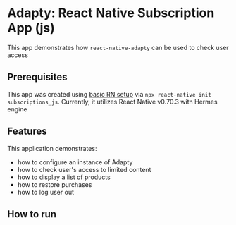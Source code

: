 # Adapty: React Native Subscription App (js)
This app demonstrates how `react-native-adapty` can be used to check user access

## Prerequisites 
This app was created using [basic RN setup](https://reactnative.dev/docs/environment-setup) via `npx react-native init subscriptions_js`. Currently, it utilizes React Native v0.70.3 with Hermes engine


## Features
This application demonstrates:
* how to configure an instance of Adapty
* how to check user's access to limited content
* how to display a list of products
* how to restore purchases
* how to log user out

## How to run
